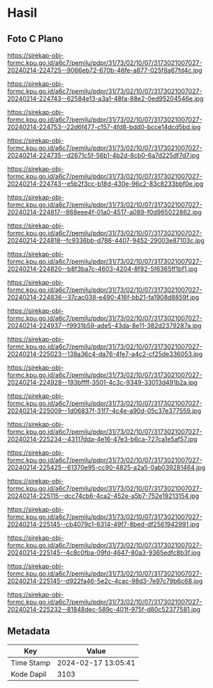 # Hasil

## Foto C Plano

https://sirekap-obj-formc.kpu.go.id/a6c7/pemilu/pdpr/31/73/02/10/07/3173021007027-20240214-224725--9066eb72-670b-46fe-a877-025f8a67fd4c.jpg

https://sirekap-obj-formc.kpu.go.id/a6c7/pemilu/pdpr/31/73/02/10/07/3173021007027-20240214-224743--62584e13-a3a1-48fa-88e2-0ed95204546e.jpg

https://sirekap-obj-formc.kpu.go.id/a6c7/pemilu/pdpr/31/73/02/10/07/3173021007027-20240214-224753--22d6f477-c157-4fd8-bdd0-bcce14dcd5bd.jpg

https://sirekap-obj-formc.kpu.go.id/a6c7/pemilu/pdpr/31/73/02/10/07/3173021007027-20240214-224735--d2671c5f-56b1-4b2d-8cb0-6a7d225df7d7.jpg

https://sirekap-obj-formc.kpu.go.id/a6c7/pemilu/pdpr/31/73/02/10/07/3173021007027-20240214-224743--e5b2f3cc-b18d-430e-96c2-83c8233bbf0e.jpg

https://sirekap-obj-formc.kpu.go.id/a6c7/pemilu/pdpr/31/73/02/10/07/3173021007027-20240214-224817--868eee4f-01a0-4517-a089-f0d965022862.jpg

https://sirekap-obj-formc.kpu.go.id/a6c7/pemilu/pdpr/31/73/02/10/07/3173021007027-20240214-224818--fc9336bb-d786-4407-9452-29003e87103c.jpg

https://sirekap-obj-formc.kpu.go.id/a6c7/pemilu/pdpr/31/73/02/10/07/3173021007027-20240214-224820--b8f3ba7c-4603-4204-8f92-5f6365ff1bf1.jpg

https://sirekap-obj-formc.kpu.go.id/a6c7/pemilu/pdpr/31/73/02/10/07/3173021007027-20240214-224836--37cac038-e490-416f-bb21-fa1908d8859f.jpg

https://sirekap-obj-formc.kpu.go.id/a6c7/pemilu/pdpr/31/73/02/10/07/3173021007027-20240214-224937--f9931b59-ade5-43da-8e11-382d2379287a.jpg

https://sirekap-obj-formc.kpu.go.id/a6c7/pemilu/pdpr/31/73/02/10/07/3173021007027-20240214-225023--138a36c4-da76-4fe7-a4c2-cf25de336053.jpg

https://sirekap-obj-formc.kpu.go.id/a6c7/pemilu/pdpr/31/73/02/10/07/3173021007027-20240214-224928--193bffff-3501-4c3c-9349-33013d491b2a.jpg

https://sirekap-obj-formc.kpu.go.id/a6c7/pemilu/pdpr/31/73/02/10/07/3173021007027-20240214-225009--1d06837f-31f7-4c4e-a90d-05c37e377559.jpg

https://sirekap-obj-formc.kpu.go.id/a6c7/pemilu/pdpr/31/73/02/10/07/3173021007027-20240214-225234--43117dda-4e16-47e3-b6ca-727ca1e5af57.jpg

https://sirekap-obj-formc.kpu.go.id/a6c7/pemilu/pdpr/31/73/02/10/07/3173021007027-20240214-225425--61370e95-cc90-4825-a2a5-0ab039281464.jpg

https://sirekap-obj-formc.kpu.go.id/a6c7/pemilu/pdpr/31/73/02/10/07/3173021007027-20240214-225115--dcc74cb6-4ca2-452e-a5b7-752e19213154.jpg

https://sirekap-obj-formc.kpu.go.id/a6c7/pemilu/pdpr/31/73/02/10/07/3173021007027-20240214-225145--cb4079c1-6314-49f7-8bed-df2561942991.jpg

https://sirekap-obj-formc.kpu.go.id/a6c7/pemilu/pdpr/31/73/02/10/07/3173021007027-20240214-225145--4c8c0fba-09fd-4647-80a3-9365edfc8b3f.jpg

https://sirekap-obj-formc.kpu.go.id/a6c7/pemilu/pdpr/31/73/02/10/07/3173021007027-20240214-225145--d922fa46-5e2c-4cac-98d3-7e97c79b6c68.jpg

https://sirekap-obj-formc.kpu.go.id/a6c7/pemilu/pdpr/31/73/02/10/07/3173021007027-20240214-225232--81848dec-589c-401f-975f-d80c52377581.jpg


## Metadata

| Key        | Value               |
| ---------- | ------------------- |
| Time Stamp | 2024-02-17 13:05:41 |
| Kode Dapil | 3103                |




